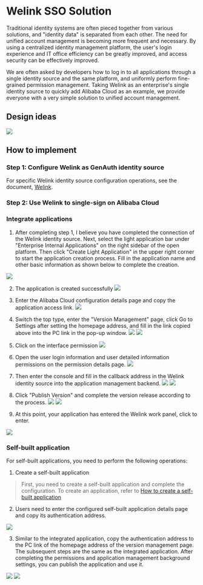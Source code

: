 # Welink SSO Solution

<LastUpdated/>

Traditional identity systems are often pieced together from various solutions, and "identity data" is separated from each other. The need for unified account management is becoming more frequent and necessary. By using a centralized identity management platform, the user's login experience and IT office efficiency can be greatly improved, and access security can be effectively improved.

We are often asked by developers how to log in to all applications through a single identity source and the same platform, and uniformly perform fine-grained permission management. Taking Welink as an enterprise's single identity source to quickly add Alibaba Cloud as an example, we provide everyone with a very simple solution to unified account management.

## Design ideas

<img src="./images/lark-sso-15.jpeg" class="medium-zoom-image" >

## How to implement

### Step 1: Configure Welink as GenAuth identity source

For specific Welink identity source configuration operations, see the document, [Welink](https://docs.genauth.ai/guides/connections/enterprise/welink/).

### Step 2: Use Welink to single-sign on Alibaba Cloud

### Integrate applications

1. After completing step 1, I believe you have completed the connection of the Welink identity source. Next, select the light application bar under "Enterprise Internal Applications" on the right sidebar of the open platform. Then click "Create Light Application" in the upper right corner to start the application creation process. Fill in the application name and other basic information as shown below to complete the creation.

<img src="./images/2-1.png" class="medium-zoom-image" />

2. The application is created successfully
   <img src="./images/2-2.png" class="medium-zoom-image" />

3. Enter the Alibaba Cloud configuration details page and copy the application access link.
   <img src="./images/2-7.png" class="medium-zoom-image" />

4. Switch the top type, enter the "Version Management" page, click Go to Settings after setting the homepage address, and fill in the link copied above into the PC link in the pop-up window.
   <img src="./images/2-8.png" class="medium-zoom-image" />
   <img src="./images/2-9.png" class="medium-zoom-image" />

5. Click on the interface permission
   <img src="./images/2-5.png" class="medium-zoom-image" />

6. Open the user login information and user detailed information permissions on the permission details page.
   <img src="./images/2-6.png" class="medium-zoom-image" />

7. Then enter the console and fill in the callback address in the Welink identity source into the application management backend.
   <img src="./images/2-3.png" class="medium-zoom-image" />
   <img src="./images/2-4.png" class="medium-zoom-image" />

8. Click "Publish Version" and complete the version release according to the process.
   <img src="./images/2-10.png" class="medium-zoom-image" />
   <img src="./images/2-11.png" class="medium-zoom-image" />

9. At this point, your application has entered the Welink work panel, click to enter.

<img src="./images/2-12.png" class="medium-zoom-image" />

### Self-built application

For self-built applications, you need to perform the following operations:

1. Create a self-built application

> First, you need to create a self-built application and complete the configuration. To create an application, refer to [How to create a self-built application](/guides/app-new/create-app/create-app.md)

2. Users need to enter the configured self-built application details page and copy its authentication address.

<img src="./images/1-9.png" class="medium-zoom-image" >

3. Similar to the integrated application, copy the authentication address to the PC link of the homepage address of the version management page. The subsequent steps are the same as the integrated application. After completing the permissions and application management background settings, you can publish the application and use it.

<img src="./images/2-9.png" class="medium-zoom-image" >
<img src="./images/2-13.png" class="medium-zoom-image" >
